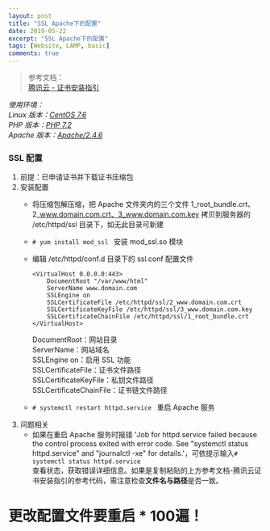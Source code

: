 ```yaml
---
layout: post
title: "SSL Apache下的配置"
date: 2019-05-22
excerpt: "SSL Apache下的配置"
tags: [Website, LAMP, basic]
comments: true
---
```


> 参考文档：  
> [腾讯云 - 证书安装指引](https://cloud.tencent.com/document/product/400/4143)

_使用环境：  
Linux 版本：[CentOS 7.6](http://isoredirect.centos.org/centos/7/isos/x86_64/CentOS-7-x86_64-DVD-1810.iso)  
PHP 版本：[PHP 7.2](https://www.php.net/downloads.php)  
Apache 版本：[Apache/2.4.6]()_  

### SSL 配置

1.  前提：已申请证书并下载证书压缩包  
2.  安装配置  
    -   将压缩包解压缩，把 Apache 文件夹内的三个文件 1_root_bundle.crt、2_www.domain.com.crt、3_www.domain.com.key 拷贝到服务器的 /etc/httpd/ssl 目录下，如无此目录可新建  
    -   <code># yum install mod_ssl </code> 安装 mod_ssl.so 模块  
    -   编辑 /etc/httpd/conf.d 目录下的 ssl.conf 配置文件  

            <VirtualHost 0.0.0.0:443>  
                DocumentRoot "/var/www/html"  
                ServerName www.domain.com  
                SSLEngine on  
                SSLCertificateFile /etc/httpd/ssl/2_www.domain.com.crt  
                SSLCertificateKeyFile /etc/httpd/ssl/3_www.domain.com.key  
                SSLCertificateChainFile /etc/httpd/ssl/1_root_bundle.crt  
            </VirtualHost>   

        DocumentRoot：网站目录  
        ServerName：网站域名  
        SSLEngine on：启用 SSL 功能  
        SSLCertificateFile：证书文件路径  
        SSLCertificateKeyFile：私钥文件路径  
        SSLCertificateChainFile：证书链文件路径

    -   <code># systemctl restart httpd.service </code> 重启 Apache 服务  
3.  问题相关   
    -   如果在重启 Apache 服务时报错 'Job for httpd.service failed because the control process exited with error code. See "systemctl status httpd.service" and "journalctl -xe" for details.'，可依提示输入<code># systemctl status httpd.service </code>查看状态，获取错误详细信息。如果是复制粘贴的上方参考文档-腾讯云证书安装指引的参考代码，需注意检查**文件名与路径**是否一致。  


# 更改配置文件要重启 \* 100遍！
